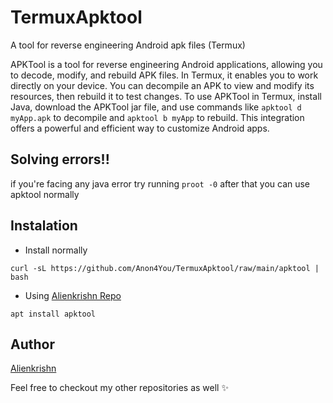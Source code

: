 # TermuxApktool
A tool for reverse engineering Android apk files (Termux)

APKTool is a tool for reverse engineering Android applications, allowing you to decode, modify, and rebuild APK files. In Termux, it enables you to work directly on your device. You can decompile an APK to view and modify its resources, then rebuild it to test changes. To use APKTool in Termux, install Java, download the APKTool jar file, and use commands like `apktool d myApp.apk` to decompile and `apktool b myApp` to rebuild. This integration offers a powerful and efficient way to customize Android apps.

## Solving errors!!
if you're facing any java error try running `proot -0` after that you can use apktool normally 

## Instalation 
* Install normally
```
curl -sL https://github.com/Anon4You/TermuxApktool/raw/main/apktool | bash
```
* Using [Alienkrishn Repo](https://github.com/Anon4You/alienkrishn) 
```
apt install apktool
```

## Author 
[Alienkrishn](https://t.me/alienkrishn) 

Feel free to checkout my other repositories as well ✨
